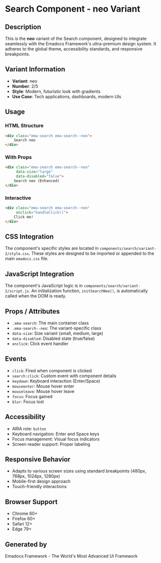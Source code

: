 # Search Component - neo Variant

## Description
This is the **neo** variant of the Search component, designed to integrate seamlessly with the Emadocs Framework's ultra-premium design system. It adheres to the global theme, accessibility standards, and responsive breakpoints.

## Variant Information
- **Variant**: neo
- **Number**: 2/5
- **Style**: Modern, futuristic look with gradients
- **Use Case**: Tech applications, dashboards, modern UIs

## Usage

### HTML Structure
```html
<div class="ema-search ema-search--neo">
    Search neo
</div>
```

### With Props
```html
<div class="ema-search ema-search--neo" 
     data-size="large" 
     data-disabled="false">
    Search neo (Enhanced)
</div>
```

### Interactive
```html
<div class="ema-search ema-search--neo" 
     onclick="handleClick()">
    Click me!
</div>
```

## CSS Integration
The component's specific styles are located in `components/search/variant-2/style.css`. These styles are designed to be imported or appended to the main `emadocs.css` file.

## JavaScript Integration
The component's JavaScript logic is in `components/search/variant-2/script.js`. An initialization function, `initSearchNeo()`, is automatically called when the DOM is ready.

## Props / Attributes
- `.ema-search`: The main container class
- `.ema-search--neo`: The variant-specific class
- `data-size`: Size variant (small, medium, large)
- `data-disabled`: Disabled state (true/false)
- `onclick`: Click event handler

## Events
- `click`: Fired when component is clicked
- `search:click`: Custom event with component details
- `keydown`: Keyboard interaction (Enter/Space)
- `mouseenter`: Mouse hover enter
- `mouseleave`: Mouse hover leave
- `focus`: Focus gained
- `blur`: Focus lost

## Accessibility
- ARIA role: `button`
- Keyboard navigation: Enter and Space keys
- Focus management: Visual focus indicators
- Screen reader support: Proper labeling

## Responsive Behavior
- Adapts to various screen sizes using standard breakpoints (480px, 768px, 1024px, 1280px)
- Mobile-first design approach
- Touch-friendly interactions

## Browser Support
- Chrome 60+
- Firefox 60+
- Safari 12+
- Edge 79+

## Generated by
Emadocs Framework - The World's Most Advanced UI Framework

